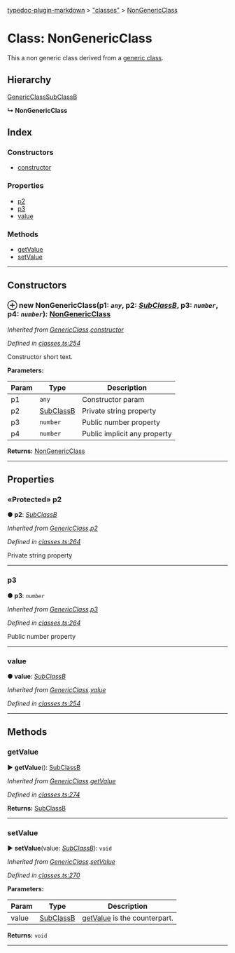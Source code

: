 [typedoc-plugin-markdown](../README.md) > ["classes"](../modules/_classes_.md) > [NonGenericClass](../classes/_classes_.nongenericclass.md)



# Class: NonGenericClass


This a non generic class derived from a [generic class](_classes_.genericclass.md).

## Hierarchy


 [GenericClass](_classes_.genericclass.md)[SubClassB](_classes_.subclassb.md)

**↳ NonGenericClass**







## Index

### Constructors

* [constructor](_classes_.nongenericclass.md#constructor)


### Properties

* [p2](_classes_.nongenericclass.md#p2)
* [p3](_classes_.nongenericclass.md#p3)
* [value](_classes_.nongenericclass.md#value)


### Methods

* [getValue](_classes_.nongenericclass.md#getvalue)
* [setValue](_classes_.nongenericclass.md#setvalue)



---
## Constructors
<a id="constructor"></a>


### ⊕ **new NonGenericClass**(p1: *`any`*, p2: *[SubClassB](_classes_.subclassb.md)*, p3: *`number`*, p4: *`number`*): [NonGenericClass](_classes_.nongenericclass.md)


*Inherited from [GenericClass](_classes_.genericclass.md).[constructor](_classes_.genericclass.md#constructor)*

*Defined in [classes.ts:254](https://github.com/tgreyjs/typedoc-plugin-markdown/blob/master/tests/src/classes.ts#L254)*



Constructor short text.


**Parameters:**

| Param | Type | Description |
| ------ | ------ | ------ |
| p1 | `any`   |  Constructor param |
| p2 | [SubClassB](_classes_.subclassb.md)   |  Private string property |
| p3 | `number`   |  Public number property |
| p4 | `number`   |  Public implicit any property |





**Returns:** [NonGenericClass](_classes_.nongenericclass.md)

---


## Properties
<a id="p2"></a>

### «Protected» p2

**●  p2**:  *[SubClassB](_classes_.subclassb.md)* 

*Inherited from [GenericClass](_classes_.genericclass.md).[p2](_classes_.genericclass.md#p2)*

*Defined in [classes.ts:264](https://github.com/tgreyjs/typedoc-plugin-markdown/blob/master/tests/src/classes.ts#L264)*



Private string property




___

<a id="p3"></a>

###  p3

**●  p3**:  *`number`* 

*Inherited from [GenericClass](_classes_.genericclass.md).[p3](_classes_.genericclass.md#p3)*

*Defined in [classes.ts:264](https://github.com/tgreyjs/typedoc-plugin-markdown/blob/master/tests/src/classes.ts#L264)*



Public number property




___

<a id="value"></a>

###  value

**●  value**:  *[SubClassB](_classes_.subclassb.md)* 

*Inherited from [GenericClass](_classes_.genericclass.md).[value](_classes_.genericclass.md#value)*

*Defined in [classes.ts:254](https://github.com/tgreyjs/typedoc-plugin-markdown/blob/master/tests/src/classes.ts#L254)*





___


## Methods
<a id="getvalue"></a>

###  getValue

► **getValue**(): [SubClassB](_classes_.subclassb.md)



*Inherited from [GenericClass](_classes_.genericclass.md).[getValue](_classes_.genericclass.md#getvalue)*

*Defined in [classes.ts:274](https://github.com/tgreyjs/typedoc-plugin-markdown/blob/master/tests/src/classes.ts#L274)*





**Returns:** [SubClassB](_classes_.subclassb.md)





___

<a id="setvalue"></a>

###  setValue

► **setValue**(value: *[SubClassB](_classes_.subclassb.md)*): `void`



*Inherited from [GenericClass](_classes_.genericclass.md).[setValue](_classes_.genericclass.md#setvalue)*

*Defined in [classes.ts:270](https://github.com/tgreyjs/typedoc-plugin-markdown/blob/master/tests/src/classes.ts#L270)*




**Parameters:**

| Param | Type | Description |
| ------ | ------ | ------ |
| value | [SubClassB](_classes_.subclassb.md)   |  [getValue](_classes_.nongenericclass.md#getvalue) is the counterpart. |





**Returns:** `void`





___


